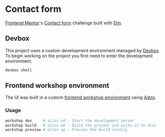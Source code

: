 # Contact form

[Frontend Mentor](https://www.frontendmentor.io)'s [Contact form](https://www.frontendmentor.io/challenges/contact-form--G-hYlqKJj) challenge built with [Elm](https://elm-lang.org/).

## Devbox

This project uses a custom development environment managed by [Devbox](https://www.jetify.com/devbox). To begin working on the project you first need to enter the development environment.

```bash
devbox shell
```

## Frontend workshop environment

The UI was built in a custom [frontend workshop environment](https://bradfrost.com/blog/post/a-frontend-workshop-environment/) using [Astro](https://astro.build/).

### Usage

```bash
workshop dev     # alias wd - Start the development server
workshop build   # alias wb - Build the project and write it to disc
workshop preview # alias wp - Preview the build locally
```
